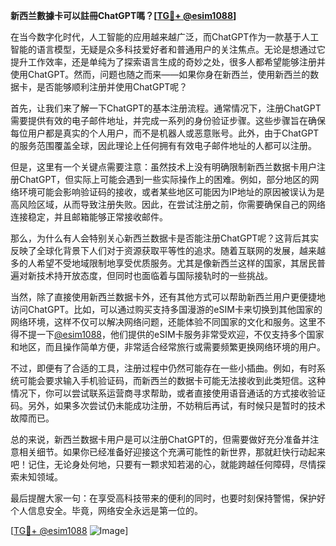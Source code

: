 **新西兰數據卡可以註冊ChatGPT嗎？[[TG💪+ @esim1088](https://t.me/s/esim1088)]**

在当今数字化时代，人工智能的应用越来越广泛，而ChatGPT作为一款基于人工智能的语言模型，无疑是众多科技爱好者和普通用户的关注焦点。无论是想通过它提升工作效率，还是单纯为了探索语言生成的奇妙之处，很多人都希望能够注册并使用ChatGPT。然而，问题也随之而来——如果你身在新西兰，使用新西兰的数据卡，是否能够顺利注册并使用ChatGPT呢？

首先，让我们来了解一下ChatGPT的基本注册流程。通常情况下，注册ChatGPT需要提供有效的电子邮件地址，并完成一系列的身份验证步骤。这些步骤旨在确保每位用户都是真实的个人用户，而不是机器人或恶意账号。此外，由于ChatGPT的服务范围覆盖全球，因此理论上任何拥有有效电子邮件地址的人都可以注册。

但是，这里有一个关键点需要注意：虽然技术上没有明确限制新西兰数据卡用户注册ChatGPT，但实际上可能会遇到一些实际操作上的困难。例如，部分地区的网络环境可能会影响验证码的接收，或者某些地区可能因为IP地址的原因被误认为是高风险区域，从而导致注册失败。因此，在尝试注册之前，你需要确保自己的网络连接稳定，并且邮箱能够正常接收邮件。

那么，为什么有人会特别关心新西兰数据卡是否能注册ChatGPT呢？这背后其实反映了全球化背景下人们对于资源获取平等性的追求。随着互联网的发展，越来越多的人希望不受地域限制地享受优质服务。尤其是像新西兰这样的国家，其居民普遍对新技术持开放态度，但同时也面临着与国际接轨时的一些挑战。

当然，除了直接使用新西兰数据卡外，还有其他方式可以帮助新西兰用户更便捷地访问ChatGPT。比如，可以通过购买支持多国漫游的eSIM卡来切换到其他国家的网络环境，这样不仅可以解决网络问题，还能体验不同国家的文化和服务。这里不得不提一下[@esim1088](https://t.me/s/esim1088)，他们提供的eSIM卡服务非常受欢迎，不仅支持多个国家和地区，而且操作简单方便，非常适合经常旅行或需要频繁更换网络环境的用户。

不过，即便有了合适的工具，注册过程中仍然可能存在一些小插曲。例如，有时系统可能会要求输入手机验证码，而新西兰的数据卡可能无法接收到此类短信。这种情况下，你可以尝试联系运营商寻求帮助，或者直接使用语音通话的方式接收验证码。另外，如果多次尝试仍未能成功注册，不妨稍后再试，有时候只是暂时的技术故障而已。

总的来说，新西兰数据卡用户是可以注册ChatGPT的，但需要做好充分准备并注意相关细节。如果你已经准备好迎接这个充满可能性的新世界，那就赶快行动起来吧！记住，无论身处何地，只要有一颗求知若渴的心，就能跨越任何障碍，尽情探索未知领域。

最后提醒大家一句：在享受高科技带来的便利的同时，也要时刻保持警惕，保护好个人信息安全。毕竟，网络安全永远是第一位的。

[[TG💪+ @esim1088](https://t.me/s/esim1088) ![Image](https://i.postimg.cc/4NQfJmqS/Snipaste-2025-05-13-00-14-12.png)]